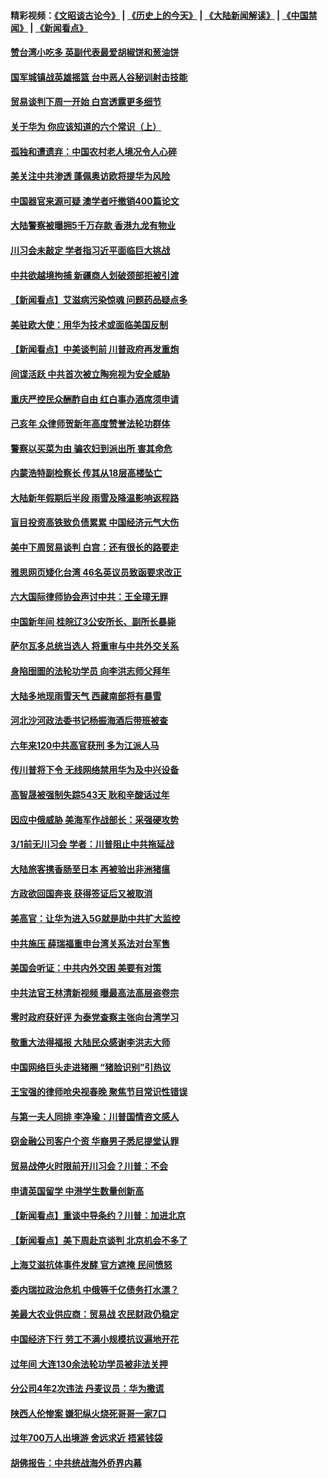 #### 精彩视频：[《文昭谈古论今》](http://45.32.25.56/wenzhao) | [《历史上的今天》](http://45.32.25.56/today-in-history) | [《大陆新闻解读》](http://45.32.25.56/ntdtv-comedy) | [《中国禁闻》](http://45.32.25.56/ntdtv-news) | [《新闻看点》](http://45.32.25.56/news-insight) 

 #### [赞台湾小吃多 英副代表最爱胡椒饼和葱油饼](../pages/nsc413/n11033540.md?t=02090314) 

#### [国军城镇战英雄摇篮 台中恶人谷秘训射击技能](../pages/nsc413/n11033523.md?t=02090314) 

#### [贸易谈判下周一开始 白宫透露更多细节](../pages/nsc413/n11033359.md?t=02090314) 


#### [关于华为 你应该知道的六个常识（上）](../pages/nsc413/n11032957.md?t=02090314) 

#### [孤独和遭遗弃：中国农村老人境况令人心碎](../pages/nsc413/n11033322.md?t=02090314) 

#### [美关注中共渗透 蓬佩奥访欧将提华为风险](../pages/nsc413/n11032871.md?t=02090314) 

#### [中国器官来源可疑 澳学者吁撤销400篇论文](../pages/nsc413/n11032256.md?t=02090314) 

#### [大陆警察被曝拥5千万存款 香港九龙有物业](../pages/nsc413/n11033135.md?t=02090314) 

#### [川习会未敲定 学者指习近平面临巨大挑战](../pages/nsc413/n11032752.md?t=02090314) 

#### [中共欲越境拘捕 新疆商人划破颈部拒被引渡](../pages/nsc413/n11032947.md?t=02090314) 

#### [【新闻看点】艾滋病污染惊魂 问题药品疑点多](../pages/nsc413/n11032809.md?t=02090314) 

#### [美驻欧大使：用华为技术或面临美国反制](../pages/nsc413/n11033036.md?t=02090314) 

#### [【新闻看点】中美谈判前 川普政府再发重炮](../pages/nsc413/n11032676.md?t=02090314) 

#### [间谍活跃 中共首次被立陶宛视为安全威胁](../pages/nsc413/n11032894.md?t=02090314) 

#### [重庆严控民众酬酢自由 红白事办酒席须申请](../pages/nsc413/n11032890.md?t=02090314) 

#### [己亥年 众律师贺新年高度赞誉法轮功群体](../pages/nsc413/n11031426.md?t=02090314) 

#### [警察以买菜为由 骗农妇到派出所 害其命危](../pages/nsc413/n11032835.md?t=02090314) 

#### [内蒙浩特副检察长 传其从18层高楼坠亡](../pages/nsc413/n11032731.md?t=02090314) 

#### [大陆新年假期后半段 雨雪及降温影响返程路](../pages/nsc413/n11032700.md?t=02090314) 

#### [盲目投资高铁致负债累累 中国经济元气大伤](../pages/nsc413/n11032528.md?t=02090314) 

#### [美中下周贸易谈判 白宫：还有很长的路要走](../pages/nsc413/n11032579.md?t=02090314) 

#### [雅思网页矮化台湾 46名英议员致函要求改正](../pages/nsc413/n11032619.md?t=02090314) 

#### [六大国际律师协会声讨中共：王全璋无罪](../pages/nsc413/n11032531.md?t=02090314) 

#### [中国新年间 桂皖辽3公安所长、副所长暴毙](../pages/nsc413/n11032348.md?t=02090314) 

#### [萨尔瓦多总统当选人 将重审与中共外交关系](../pages/nsc413/n11032507.md?t=02090314) 

#### [身陷囹圄的法轮功学员 向李洪志师父拜年](../pages/nsc413/n11030993.md?t=02090314) 

#### [大陆多地现雨雪天气 西藏南部将有暴雪](../pages/nsc413/n11031583.md?t=02090314) 

#### [河北沙河政法委书记杨振海酒后带班被查](../pages/nsc413/n11032391.md?t=02090314) 

#### [六年来120中共高官获刑 多为江派人马](../pages/nsc413/n11032295.md?t=02090314) 

#### [传川普将下令 无线网络禁用华为及中兴设备](../pages/nsc413/n11031804.md?t=02090314) 

#### [高智晟被强制失踪543天 耿和辛酸话过年](../pages/nsc413/n11032237.md?t=02090314) 

#### [因应中俄威胁 美海军作战部长：采强硬攻势](../pages/nsc413/n11032214.md?t=02090314) 

#### [3/1前无川习会 学者：川普阻止中共拖延战](../pages/nsc413/n11032087.md?t=02090314) 


#### [大陆旅客携香肠至日本 再被验出非洲猪瘟](../pages/nsc413/n11032030.md?t=02090314) 

#### [方政欲回国奔丧 获得签证后又被取消](../pages/nsc413/n11032063.md?t=02090314) 

#### [美高官：让华为进入5G就是助中共扩大监控](../pages/nsc413/n11031398.md?t=02090314) 

#### [中共施压 薛瑞福重申台湾关系法对台军售](../pages/nsc413/n11032007.md?t=02090314) 

#### [美国会听证：中共内外交困 美要有对策](../pages/nsc413/n11031364.md?t=02090314) 

#### [中共法官王林清新视频 曝最高法高层盗卷宗](../pages/nsc413/n11031755.md?t=02090314) 

#### [零时政府获好评 为泰党查察主张向台湾学习](../pages/nsc413/n11031794.md?t=02090314) 

#### [敬重大法得福报 大陆民众感谢李洪志大师](../pages/nsc413/n11028216.md?t=02090314) 

#### [中国网络巨头走进猪圈 “猪脸识别”引热议](../pages/nsc413/n11031421.md?t=02090314) 

#### [王宝强的律师呛央视春晚 聚焦节目常识性错误](../pages/nsc413/n11030984.md?t=02090314) 

#### [与第一夫人同排 李净瑜：川普国情咨文感人](../pages/nsc413/n11031127.md?t=02090314) 

#### [窃金融公司客户个资 华裔男子悉尼提堂认罪](../pages/nsc413/n11029672.md?t=02090314) 

#### [贸易战停火时限前开川习会？川普：不会](../pages/nsc413/n11031036.md?t=02090314) 

#### [申请英国留学 中港学生数量创新高](../pages/nsc413/n11031065.md?t=02090314) 

#### [【新闻看点】重谈中导条约？川普：加进北京](../pages/nsc413/n11031006.md?t=02090314) 

#### [【新闻看点】美下周赴京谈判 北京机会不多了](../pages/nsc413/n11030801.md?t=02090314) 

#### [上海艾滋抗体事件发酵 官方遮掩 民间愤怒](../pages/nsc413/n11029935.md?t=02090314) 

#### [委内瑞拉政治危机 中俄等千亿债务打水漂？](../pages/nsc413/n11030947.md?t=02090314) 

#### [美最大农业供应商：贸易战 农民财政仍稳定](../pages/nsc413/n11031011.md?t=02090314) 

#### [中国经济下行 劳工不满小规模抗议遍地开花](../pages/nsc413/n11030907.md?t=02090314) 

#### [过年间 大连130余法轮功学员被非法关押](../pages/nsc413/n11030794.md?t=02090314) 

#### [分公司4年2次违法 丹麦议员：华为撒谎](../pages/nsc413/n11030843.md?t=02090314) 

#### [陕西人伦惨案 嫌犯纵火烧死哥哥一家7口](../pages/nsc413/n11030779.md?t=02090314) 

#### [过年700万人出境游 舍远求近 捂紧钱袋](../pages/nsc413/n11030789.md?t=02090314) 

#### [胡佛报告：中共统战海外侨界内幕](../pages/nsc413/n11030735.md?t=02090314) 

